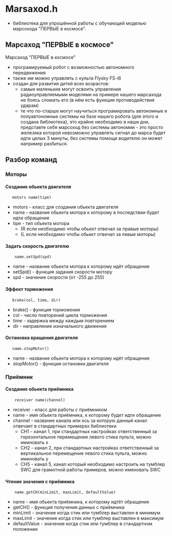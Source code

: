 # Marsaxod.h 
- библиотека для упрошённой работы с обучающей моделью марсохода "ПЕРВЫЕ в космосе".
## Марсаход "ПЕРВЫЕ в космосе"
Марсаход "ПЕРВЫЕ в космосе" 
- програмируемый робот с возможностью автономного передвижения 
- также им можно управлять с культа Flysky FS-i6
- создан для развития дитей всех возрастов:
    - самые маленькие могут освоить управления радиоуправляемыми моделями на примере нашего марсахода не боясь сломать его (в нём есть функция противодействия ударам)
    - те что по-старше могут научиться програмировать автономные и полуавтономные системы на базе нашего робота (для этого и создана библиотека), это крайне необходимо в наши дни, представте себя марсоход без системы автономии - это просто железяка которой невозможно управлять сигнал до марса будет идти целых 3 минуты, без системы помощи водителю он может например разбиться.
## Разбор команд
 ### Моторы
  #### Создание обьекта двигателя
       motors name(tipe)
 * motors - класс для создания обьекта двигателя
 * name - название обьекта мотора к которому в последствии будет идти обращение
 * tipe - тип обьекта мотора 
   * (R если необходимо чтобы обьект отвечал за правые моторы) 
   * (L если необходимо чтобы обьект отвечал за левые моторы)
  #### Задать скорость двигателю
        name.setSpd(spd)
   - name - название обьекта мотора к которому идёт обращение
   - setSpd() - функция задания скорости мотору
   - spd - значение скорости (от -255 до 255)
  #### Эффект торможения
       brake(col, time, dir)
 - brake() - функция торможения
 - col - число повторений цикла торможения
 - time - задержка между каждым повторением
 - dir - направление изначального движения
  #### Остановка вращения двигателя
       name.stopMotor()
- name - название обьекта мотора к которому идёт обращение
 - stopMotor() - функция остановки двигателя
 ### Приёмник
 #### Создание обьекта приёмника
        receiver name(channel)
 * receiver - класс для работы с приёмником
 * name - имя обьекта приёмника, к которому будет идти обращение 
 * channel - название канала или ось за которую данный канал отвечает в стандартных примерах библиотеки
    * CH1 - канал 1, при стандартных настройках ответственный за горезонтальное перемещение левого стика пульта, можно иминовать x
    * CH2 - канал 2, при стандартных настройках ответственный за вертикальное перемещение левого стика пульта, можно иминовать y
    * CH5 - канал 5, канал который необходимо настроить на тумблер SWC для грамотной работы примеров, можно именовать SWC
 #### Чтение значения с приёмника
        name.getCH(minLimit, maxLimit, defaultValue)
 * name - имя обьекта приёмника, к которому идтёт обращение  
 * getCH() - функция получения данных с приёмника
 * minLimit - значение когда стик или тумблер выставлен в минимум
 * maxLimit - значение когда стик или тумблер выставлен в максимум
 * defaultValue - значение когда стик или тумблер в стандартном положении
